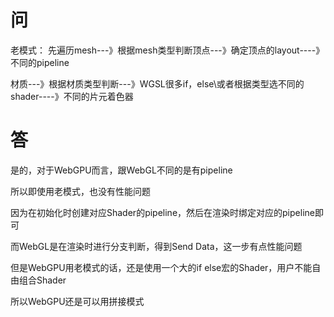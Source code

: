 # 问
老模式：
先遍历mesh---》根据mesh类型判断顶点---》确定顶点的layout----》不同的pipeline

材质---》根据材质类型判断---》WGSL很多if，else\或者根据类型选不同的shader----》不同的片元着色器

# 答

是的，对于WebGPU而言，跟WebGL不同的是有pipeline

所以即使用老模式，也没有性能问题

因为在初始化时创建对应Shader的pipeline，然后在渲染时绑定对应的pipeline即可

而WebGL是在渲染时进行分支判断，得到Send Data，这一步有点性能问题

但是WebGPU用老模式的话，还是使用一个大的if else宏的Shader，用户不能自由组合Shader

所以WebGPU还是可以用拼接模式